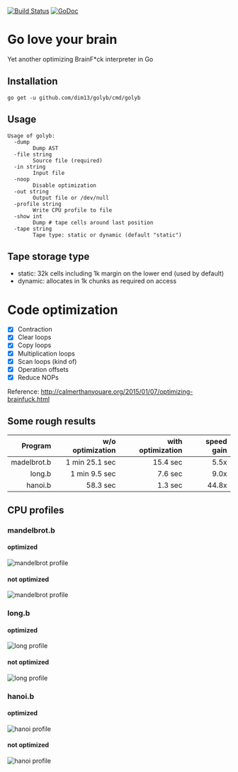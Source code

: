 [![Build Status](https://travis-ci.org/dim13/golyb.svg?branch=master)](https://travis-ci.org/dim13/golyb)
[![GoDoc](https://godoc.org/github.com/dim13/golyb?status.svg)](https://godoc.org/github.com/dim13/golyb)

# Go love your brain
Yet another optimizing BrainF\*ck interpreter in Go

## Installation
    go get -u github.com/dim13/golyb/cmd/golyb

## Usage
```
Usage of golyb:
  -dump
        Dump AST
  -file string
        Source file (required)
  -in string
        Input file
  -noop
        Disable optimization
  -out string
        Output file or /dev/null
  -profile string
        Write CPU profile to file
  -show int
        Dump # tape cells around last position
  -tape string
        Tape type: static or dynamic (default "static")
```

## Tape storage type
- static: 32k cells including 1k margin on the lower end (used by default)
- dynamic: allocates in 1k chunks as required on access

# Code optimization
- [x] Contraction
- [x] Clear loops
- [x] Copy loops
- [x] Multiplication loops
- [x] Scan loops (kind of)
- [x] Operation offsets
- [x] Reduce NOPs

Reference: http://calmerthanyouare.org/2015/01/07/optimizing-brainfuck.html

## Some rough results

| Program     | w/o optimization | with optimization | speed gain |
| -----------:| ----------------:| -----------------:| ----------:|
| madelbrot.b |   1 min 25.1 sec |          15.4 sec |       5.5x |
| long.b      |   1 min  9.5 sec |           7.6 sec |       9.0x |
| hanoi.b     |         58.3 sec |           1.3 sec |      44.8x |

## CPU profiles

### mandelbrot.b
#### optimized
![mandelbrot profile](https://raw.githubusercontent.com/dim13/golyb/master/profiles/mandelbrot.gif)
#### not optimized
![mandelbrot profile](https://raw.githubusercontent.com/dim13/golyb/master/profiles/mandelbrot_noop.gif)

### long.b
#### optimized
![long profile](https://raw.githubusercontent.com/dim13/golyb/master/profiles/long.gif)
#### not optimized
![long profile](https://raw.githubusercontent.com/dim13/golyb/master/profiles/long_noop.gif)

### hanoi.b
#### optimized
![hanoi profile](https://raw.githubusercontent.com/dim13/golyb/master/profiles/hanoi.gif)
#### not optimized
![hanoi profile](https://raw.githubusercontent.com/dim13/golyb/master/profiles/hanoi_noop.gif)
